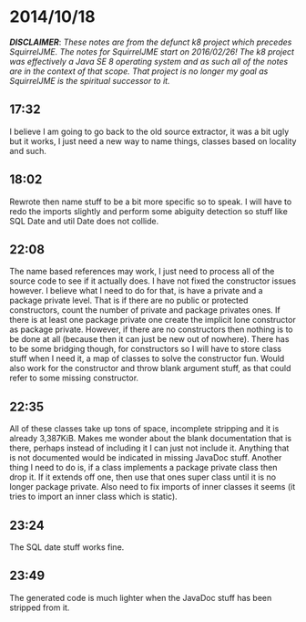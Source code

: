 # 2014/10/18

***DISCLAIMER***: _These notes are from the defunct k8 project which_
_precedes SquirrelJME. The notes for SquirrelJME start on 2016/02/26!_
_The k8 project was effectively a Java SE 8 operating system and as such_
_all of the notes are in the context of that scope. That project is no_
_longer my goal as SquirrelJME is the spiritual successor to it._

## 17:32

I believe I am going to go back to the old source extractor, it was a bit ugly
but it works, I just need a new way to name things, classes based on locality
and such.

## 18:02

Rewrote then name stuff to be a bit more specific so to speak. I will have to
redo the imports slightly and perform some abiguity detection so stuff like
SQL Date and util Date does not collide.

## 22:08

The name based references may work, I just need to process all of the source
code to see if it actually does. I have not fixed the constructor issues
however. I believe what I need to do for that, is have a private and a package
private level. That is if there are no public or protected constructors, count
the number of private and package privates ones. If there is at least one
package private one create the implicit lone constructor as package private.
However, if there are no constructors then nothing is to be done at all
(because then it can just be new out of nowhere). There has to be some
bridging though, for constructors so I will have to store class stuff when I
need it, a map of classes to solve the constructor fun. Would also work for
the constructor and throw blank argument stuff, as that could refer to some
missing constructor.

## 22:35

All of these classes take up tons of space, incomplete stripping and it is
already 3,387KiB. Makes me wonder about the blank documentation that is there,
perhaps instead of including it I can just not include it. Anything that is
not documented would be indicated in missing JavaDoc stuff. Another thing I
need to do is, if a class implements a package private class then drop it. If
it extends off one, then use that ones super class until it is no longer
package private. Also need to fix imports of inner classes it seems (it tries
to import an inner class which is static).

## 23:24

The SQL date stuff works fine.

## 23:49

The generated code is much lighter when the JavaDoc stuff has been stripped
from it.

